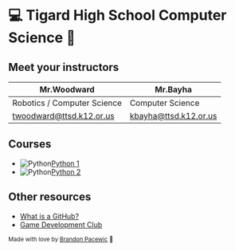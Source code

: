 # 💻 Tigard High School Computer Science 🐯

## Meet your instructors

<!-- <center> -->
| Mr.Woodward | Mr.Bayha |
| --- | --- |
| Robotics / Computer Science | Computer Science |
| twoodward@ttsd.k12.or.us | kbayha@ttsd.k12.or.us |
<!-- </center> -->

## Courses
- ![Python](https://icons.iconarchive.com/icons/papirus-team/papirus-apps/16/python-icon.png)[Python 1](https://github.com/TigardHighComputerScience/Python1Course)
- ![Python](https://icons.iconarchive.com/icons/papirus-team/papirus-apps/16/python-icon.png)[Python 2](https://github.com/TigardHighComputerScience/Python2Course)

## Other resources

- [What is a GitHub?](https://www.youtube.com/watch?v=w3jLJU7DT5E)
- [Game Development Club](https://github.com/TigardHighGDC)

<sub>Made with love by [Brandon Pacewic](https://github.com/BrandonPacewic) 💙</sub>
